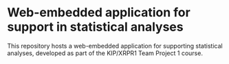 # Web-embedded application for support in statistical analyses

This repository hosts a web-embedded application for supporting statistical analyses, developed as part of the KIP/XRPR1 Team Project 1 course.
